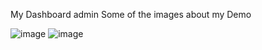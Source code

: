 My Dashboard admin 
Some of the images about my Demo 


![image](https://user-images.githubusercontent.com/76246466/131811779-6e43518a-fafa-493e-9f10-60fc16ad593a.png)
![image](https://user-images.githubusercontent.com/76246466/131811933-b444ff38-32d3-40e1-9ebb-effd340a1f93.png)

